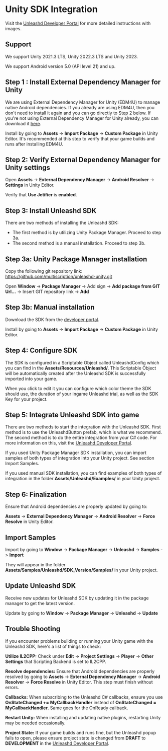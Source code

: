 # Unity SDK Integration
Visit the [Unleashd Developer Portal](https://developer.unleashd.com/my/sdk/docs/latest/android) for more detailed instructions with images.

## Support
We support Unity 2021.3 LTS, Unity 2022.3 LTS and Unity 2023.

We support Android version 5.0 (API level 21) and up.

## Step 1 : Install External Dependency Manager for Unity
We are using External Dependency Manager for Unity (EDM4U) to manage native Android dependencies. If you already are using EDM4U, then you don't need to install it again and you can go directly to Step 2 below.
If you're not using External Dependency Manager for Unity already, you can download it [here](https://developers.google.com/unity/archive#external_dependency_manager_for_unity).

Install by going to **Assets** -> **Import Package** -> **Custom Package** in Unity Editor.
It's recommended at this step to verify that your game builds and runs after installing EDM4U.

## Step 2: Verify External Dependency Manager for Unity settings
Open **Assets** -> **External Dependency Manager** -> **Android Resolver** -> **Settings** in Unity Editor.

Verify that **Use Jetifier** is **enabled**.

## Step 3: Install Unleashd SDK
There are two methods of installing the Unleashd SDK:
- The first method is by utilizing Unity Package Manager. Proceed to step 3a.
- The second method is a manual installation. Proceed to step 3b.

## Step 3a: Unity Package Manager installation
Copy the following git repository link: https://github.com/multiscription/unleashd-unity.git

Open **Window** -> **Package Manager** -> Add sign -> **Add package from GIT Url...** -> Insert GIT repository link -> **Add**

## Step 3b: Manual installation
Download the SDK from the [developer portal](https://developer.unleashd.com/my/sdk/latest).

Install by going to **Assets** -> **Import Package** -> **Custom Package** in Unity Editor.


## Step 4: Configure SDK
The SDK is configured in a Scriptable Object called UnleashdConfig which you can find in the **Assets/Resources/Unleashd/**.
This Scriptable Object will be automatically created after the Unleashd SDK is successfully imported into your game.

When you click to edit it you can configure which color theme the SDK should use, the duration of your ingame Unleashd trial, as well as the SDK Key for your project.

## Step 5: Integrate Unleashd SDK into game
There are two methods to start the integration with the Unleashd SDK. First method is to use the UnleashdButton prefab, which is what we recommend. The second method is to do the entire integration from your C# code. For more information on this, visit the [Unleashd Developer Portal](https://developer.unleashd.com/my/sdk/docs/latest/android).

If you used Unity Package Manager SDK installation, you can import samples of both types of integration into your Unity project. See section Import Samples.

If you used manual SDK installation, you can find examples of both types of integration in the folder **Assets/Unleashd/Examples/** in your Unity project.

## Step 6: Finalization
Ensure that Android dependencies are properly updated by going to:

 **Assets** -> **External Dependency Manager** -> **Android Resolver** -> **Force Resolve** in Unity Editor.

## Import Samples
Import by going to **Window** -> **Package Manager** -> **Unleashd** -> **Samples** -> **Import**

They will appear in the folder **Assets/Samples/Unleashd/SDK_Version/Samples/** in your Unity project.

## Update Unleashd SDK
Receive new updates for Unleashd SDK by updating it in the package manager to get the latest version.

Update by going to **Window** -> **Package Manager** -> **Unleashd** -> **Update**

## Trouble Shooting
If you encounter problems building or running your Unity game with the Unleashd SDK, here's a list of things to check:

**Utilize IL2CPP:** Check under **Edit** -> **Project Settings** -> **Player** -> **Other Settings** that Scripting Backend is set to IL2CPP.

**Resolve dependencies:** Ensure that Android dependencies are properly resolved by going to **Assets** -> **External Dependency Manager** -> **Android Resolver** -> **Force Resolve** in Unity Editor. This step must finish without errors.

**Callbacks:** When subscribing to the Unleashd C# callbacks, ensure you use **OnStateChanged += MyCallbackHandler** instead of **OnStateChanged = MyCallbackHandler**. Same goes for the OnReady callback.

**Restart Unity:** When installing and updating native plugins, restarting Unity may be needed occasionally.

**Project State:** If your game builds and runs fine, but the Unleashd popup fails to open, please ensure project state is changed from **DRAFT** to **DEVELOPMENT** in the [Unleashd Developer Portal](https://developer.test.unleashd.com).



